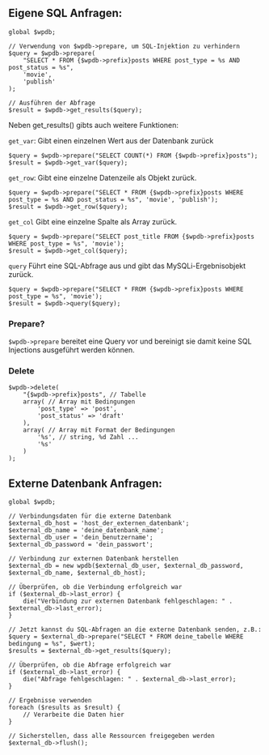## Eigene SQL Anfragen:



```
global $wpdb;

// Verwendung von $wpdb->prepare, um SQL-Injektion zu verhindern
$query = $wpdb->prepare(
    "SELECT * FROM {$wpdb->prefix}posts WHERE post_type = %s AND post_status = %s",
    'movie',
    'publish'
);

// Ausführen der Abfrage
$result = $wpdb->get_results($query);
```

Neben get_results() gibts auch weitere Funktionen:


`get_var`: Gibt einen einzelnen Wert aus der Datenbank zurück
```
$query = $wpdb->prepare("SELECT COUNT(*) FROM {$wpdb->prefix}posts");
$result = $wpdb->get_var($query);
```

`get_row`: Gibt eine einzelne Datenzeile als Objekt zurück.
```
$query = $wpdb->prepare("SELECT * FROM {$wpdb->prefix}posts WHERE post_type = %s AND post_status = %s", 'movie', 'publish');
$result = $wpdb->get_row($query);

```

`get_col` Gibt eine einzelne Spalte als Array zurück.
```
$query = $wpdb->prepare("SELECT post_title FROM {$wpdb->prefix}posts WHERE post_type = %s", 'movie');
$result = $wpdb->get_col($query);

```

`query` Führt eine SQL-Abfrage aus und gibt das MySQLi-Ergebnisobjekt zurück. 
```
$query = $wpdb->prepare("SELECT * FROM {$wpdb->prefix}posts WHERE post_type = %s", 'movie');
$result = $wpdb->query($query);

```

### Prepare?


`$wpdb->prepare` bereitet eine Query vor und bereinigt sie damit keine SQL Injections ausgeführt werden können.



### Delete 
```
$wpdb->delete(
    "{$wpdb->prefix}posts", // Tabelle
    array( // Array mit Bedingungen
        'post_type' => 'post',  
        'post_status' => 'draft'
    ),
    array( // Array mit Format der Bedingungen
        '%s', // string, %d Zahl ...
        '%s'
    )
);
```









## Externe Datenbank Anfragen:

```
global $wpdb;

// Verbindungsdaten für die externe Datenbank
$external_db_host = 'host_der_externen_datenbank';
$external_db_name = 'deine_datenbank_name';
$external_db_user = 'dein_benutzername';
$external_db_password = 'dein_passwort';

// Verbindung zur externen Datenbank herstellen
$external_db = new wpdb($external_db_user, $external_db_password, $external_db_name, $external_db_host);

// Überprüfen, ob die Verbindung erfolgreich war
if ($external_db->last_error) {
    die("Verbindung zur externen Datenbank fehlgeschlagen: " . $external_db->last_error);
}

// Jetzt kannst du SQL-Abfragen an die externe Datenbank senden, z.B.:
$query = $external_db->prepare("SELECT * FROM deine_tabelle WHERE bedingung = %s", $wert);
$results = $external_db->get_results($query);

// Überprüfen, ob die Abfrage erfolgreich war
if ($external_db->last_error) {
    die("Abfrage fehlgeschlagen: " . $external_db->last_error);
}

// Ergebnisse verwenden
foreach ($results as $result) {
    // Verarbeite die Daten hier
}

// Sicherstellen, dass alle Ressourcen freigegeben werden
$external_db->flush();
```